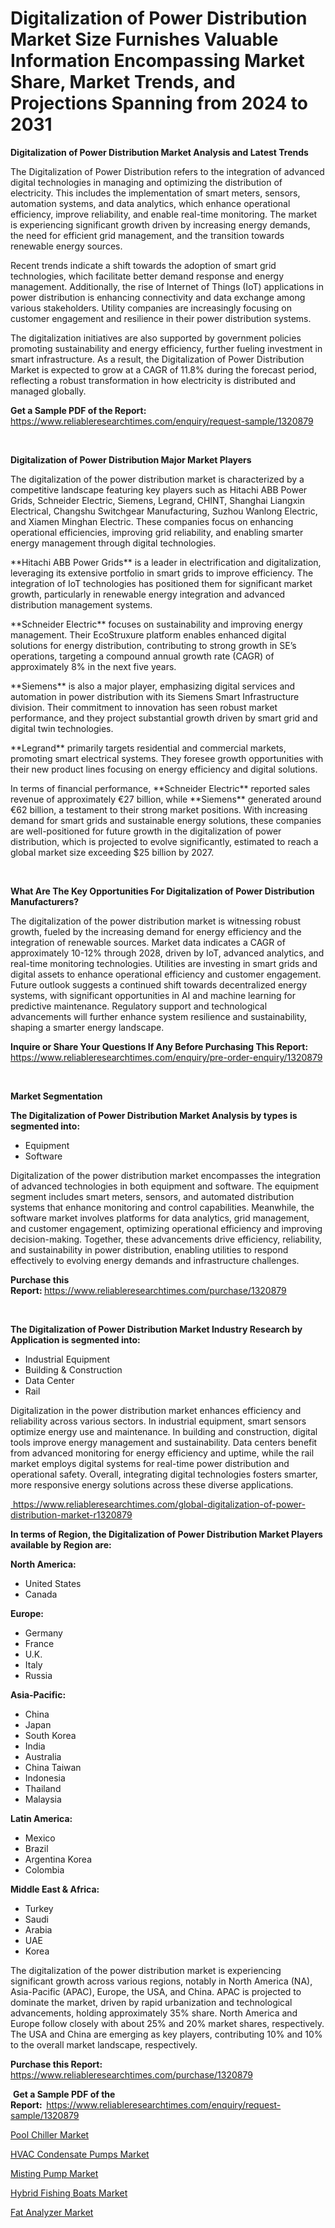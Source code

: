 <p><h1>Digitalization of Power Distribution Market Size Furnishes Valuable Information Encompassing Market Share, Market Trends, and Projections Spanning from 2024 to 2031</h1></p><p><strong>Digitalization of Power Distribution Market Analysis and Latest Trends</strong></p>
<p><p>The Digitalization of Power Distribution refers to the integration of advanced digital technologies in managing and optimizing the distribution of electricity. This includes the implementation of smart meters, sensors, automation systems, and data analytics, which enhance operational efficiency, improve reliability, and enable real-time monitoring. The market is experiencing significant growth driven by increasing energy demands, the need for efficient grid management, and the transition towards renewable energy sources.</p><p>Recent trends indicate a shift towards the adoption of smart grid technologies, which facilitate better demand response and energy management. Additionally, the rise of Internet of Things (IoT) applications in power distribution is enhancing connectivity and data exchange among various stakeholders. Utility companies are increasingly focusing on customer engagement and resilience in their power distribution systems.</p><p>The digitalization initiatives are also supported by government policies promoting sustainability and energy efficiency, further fueling investment in smart infrastructure. As a result, the Digitalization of Power Distribution Market is expected to grow at a CAGR of 11.8% during the forecast period, reflecting a robust transformation in how electricity is distributed and managed globally.</p></p>
<p><strong>Get a Sample PDF of the Report:&nbsp;</strong> <a href="https://www.reliableresearchtimes.com/enquiry/request-sample/1320879?utm_campaign=1595&utm_medium=2&utm_source=Github&utm_content=ia&utm_term=30102024&utm_id=digitalization-of-power-distribution">https://www.reliableresearchtimes.com/enquiry/request-sample/1320879</a></p>
<p>&nbsp;</p>
<p><strong>Digitalization of Power Distribution Major Market Players</strong></p>
<p><p>The digitalization of the power distribution market is characterized by a competitive landscape featuring key players such as Hitachi ABB Power Grids, Schneider Electric, Siemens, Legrand, CHINT, Shanghai Liangxin Electrical, Changshu Switchgear Manufacturing, Suzhou Wanlong Electric, and Xiamen Minghan Electric. These companies focus on enhancing operational efficiencies, improving grid reliability, and enabling smarter energy management through digital technologies.</p><p>**Hitachi ABB Power Grids** is a leader in electrification and digitalization, leveraging its extensive portfolio in smart grids to improve efficiency. The integration of IoT technologies has positioned them for significant market growth, particularly in renewable energy integration and advanced distribution management systems.</p><p>**Schneider Electric** focuses on sustainability and improving energy management. Their EcoStruxure platform enables enhanced digital solutions for energy distribution, contributing to strong growth in SE’s operations, targeting a compound annual growth rate (CAGR) of approximately 8% in the next five years.</p><p>**Siemens** is also a major player, emphasizing digital services and automation in power distribution with its Siemens Smart Infrastructure division. Their commitment to innovation has seen robust market performance, and they project substantial growth driven by smart grid and digital twin technologies.</p><p>**Legrand** primarily targets residential and commercial markets, promoting smart electrical systems. They foresee growth opportunities with their new product lines focusing on energy efficiency and digital solutions.</p><p>In terms of financial performance, **Schneider Electric** reported sales revenue of approximately €27 billion, while **Siemens** generated around €62 billion, a testament to their strong market positions. With increasing demand for smart grids and sustainable energy solutions, these companies are well-positioned for future growth in the digitalization of power distribution, which is projected to evolve significantly, estimated to reach a global market size exceeding $25 billion by 2027.</p></p>
<p>&nbsp;</p>
<p><strong>What Are The Key Opportunities For Digitalization of Power Distribution Manufacturers?</strong></p>
<p><p>The digitalization of the power distribution market is witnessing robust growth, fueled by the increasing demand for energy efficiency and the integration of renewable sources. Market data indicates a CAGR of approximately 10-12% through 2028, driven by IoT, advanced analytics, and real-time monitoring technologies. Utilities are investing in smart grids and digital assets to enhance operational efficiency and customer engagement. Future outlook suggests a continued shift towards decentralized energy systems, with significant opportunities in AI and machine learning for predictive maintenance. Regulatory support and technological advancements will further enhance system resilience and sustainability, shaping a smarter energy landscape.</p></p>
<p><strong>Inquire or Share Your Questions If Any Before Purchasing This Report:</strong> <a href="https://www.reliableresearchtimes.com/enquiry/pre-order-enquiry/1320879?utm_campaign=1595&utm_medium=2&utm_source=Github&utm_content=ia&utm_term=30102024&utm_id=digitalization-of-power-distribution">https://www.reliableresearchtimes.com/enquiry/pre-order-enquiry/1320879</a></p>
<p>&nbsp;</p>
<p><strong>Market Segmentation</strong></p>
<p><strong>The Digitalization of Power Distribution Market Analysis by types is segmented into:</strong></p>
<p><ul><li>Equipment</li><li>Software</li></ul></p>
<p><p>Digitalization of the power distribution market encompasses the integration of advanced technologies in both equipment and software. The equipment segment includes smart meters, sensors, and automated distribution systems that enhance monitoring and control capabilities. Meanwhile, the software market involves platforms for data analytics, grid management, and customer engagement, optimizing operational efficiency and improving decision-making. Together, these advancements drive efficiency, reliability, and sustainability in power distribution, enabling utilities to respond effectively to evolving energy demands and infrastructure challenges.</p></p>
<p><strong>Purchase this Report:&nbsp;</strong><a href="https://www.reliableresearchtimes.com/purchase/1320879?utm_campaign=1595&utm_medium=2&utm_source=Github&utm_content=ia&utm_term=30102024&utm_id=digitalization-of-power-distribution">https://www.reliableresearchtimes.com/purchase/1320879</a></p>
<p>&nbsp;</p>
<p><strong>The Digitalization of Power Distribution Market Industry Research by Application is segmented into:</strong></p>
<p><ul><li>Industrial Equipment</li><li>Building & Construction</li><li>Data Center</li><li>Rail</li></ul></p>
<p><p>Digitalization in the power distribution market enhances efficiency and reliability across various sectors. In industrial equipment, smart sensors optimize energy use and maintenance. In building and construction, digital tools improve energy management and sustainability. Data centers benefit from advanced monitoring for energy efficiency and uptime, while the rail market employs digital systems for real-time power distribution and operational safety. Overall, integrating digital technologies fosters smarter, more responsive energy solutions across these diverse applications.</p></p>
<p><a href="https://www.reliableresearchtimes.com/global-digitalization-of-power-distribution-market-r1320879?utm_campaign=1595&utm_medium=2&utm_source=Github&utm_content=ia&utm_term=30102024&utm_id=digitalization-of-power-distribution">&nbsp;https://www.reliableresearchtimes.com/global-digitalization-of-power-distribution-market-r1320879</a></p>
<p><strong>In terms of Region, the Digitalization of Power Distribution Market Players available by Region are:</strong></p>
<p>
    <p> <strong> North America: </strong>
        <ul>
            <li>United States</li>
            <li>Canada</li>
        </ul>
        </p> 
    <p> <strong> Europe: </strong>
        <ul>
            <li>Germany</li>
            <li>France</li>
            <li>U.K.</li>
            <li>Italy</li>
            <li>Russia</li>
        </ul>
        </p> 
    <p> <strong> Asia-Pacific: </strong>
        <ul>
            <li>China</li>
            <li>Japan</li>
            <li>South Korea</li>
            <li>India</li>
            <li>Australia</li>
            <li>China Taiwan</li>
            <li>Indonesia</li>
            <li>Thailand</li>
            <li>Malaysia</li>
        </ul>
        </p> 
    <p> <strong> Latin America: </strong>
        <ul>
            <li>Mexico</li>
            <li>Brazil</li>
            <li>Argentina Korea</li>
            <li>Colombia</li>
        </ul>
        </p> 
    <p> <strong> Middle East & Africa: </strong>
        <ul>
            <li>Turkey</li>
            <li>Saudi</li>
            <li>Arabia</li>
            <li>UAE</li>
            <li>Korea</li>
        </ul>
    </p>
    </p>
<p><p>The digitalization of the power distribution market is experiencing significant growth across various regions, notably in North America (NA), Asia-Pacific (APAC), Europe, the USA, and China. APAC is projected to dominate the market, driven by rapid urbanization and technological advancements, holding approximately 35% share. North America and Europe follow closely with about 25% and 20% market shares, respectively. The USA and China are emerging as key players, contributing 10% and 10% to the overall market landscape, respectively.</p></p>
<p><strong>Purchase this Report: </strong><a href="https://www.reliableresearchtimes.com/purchase/1320879?utm_campaign=1595&utm_medium=2&utm_source=Github&utm_content=ia&utm_term=30102024&utm_id=digitalization-of-power-distribution">https://www.reliableresearchtimes.com/purchase/1320879</a></p>
<p>&nbsp;<strong>Get a Sample PDF of the Report:&nbsp;&nbsp;</strong><a href="https://www.reliableresearchtimes.com/enquiry/request-sample/1320879?utm_campaign=1595&utm_medium=2&utm_source=Github&utm_content=ia&utm_term=30102024&utm_id=digitalization-of-power-distribution">https://www.reliableresearchtimes.com/enquiry/request-sample/1320879</a></p>
<p><strong></strong></p>
<p><p><a href="https://www.linkedin.com/pulse/pool-chiller-ecosystem-mapping-innovation-value-chains-2024-2031-kbj2e?utm_campaign=1595&utm_medium=2&utm_source=Github&utm_content=ia&utm_term=30102024&utm_id=digitalization-of-power-distribution">Pool Chiller Market</a></p><p><a href="https://www.linkedin.com/pulse/future-trends-global-hvac-condensate-pumps-market-insights-26vje?utm_campaign=1595&utm_medium=2&utm_source=Github&utm_content=ia&utm_term=30102024&utm_id=digitalization-of-power-distribution">HVAC Condensate Pumps Market</a></p><p><a href="https://www.linkedin.com/pulse/misting-pump-market-revolution-2024-2031-trends-shaping-weage?utm_campaign=1595&utm_medium=2&utm_source=Github&utm_content=ia&utm_term=30102024&utm_id=digitalization-of-power-distribution">Misting Pump Market</a></p><p><a href="https://www.linkedin.com/pulse/hybrid-fishing-boats-market-outlook-forecast-from-8urse?utm_campaign=1595&utm_medium=2&utm_source=Github&utm_content=ia&utm_term=30102024&utm_id=digitalization-of-power-distribution">Hybrid Fishing Boats Market</a></p><p><a href="https://www.linkedin.com/pulse/global-fat-analyzer-market-product-types-applications-ppore?utm_campaign=1595&utm_medium=2&utm_source=Github&utm_content=ia&utm_term=30102024&utm_id=digitalization-of-power-distribution">Fat Analyzer Market</a></p></p>